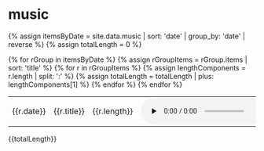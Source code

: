 # music
{% assign itemsByDate = site.data.music | sort: 'date' | group_by: 'date' | reverse %}
{% assign totalLength = 0 %}
<table>
    {% for rGroup in itemsByDate %}
        {% assign rGroupItems = rGroup.items | sort: 'title' %}
        {% for r in rGroupItems %}
            {% assign lengthComponents = r.length | split: ':' %}
            {% assign totalLength = totalLength | plus: lengthComponents[1] %}
            <tr>
                <td>{{r.date}}</td>
                <td>
                    {{r.title}}
                </td>
                <td>
                    {{r.length}}
                </td>
                <td>
                    <audio src="{{site.url}}/recordings/{{r.path}}" controls controlsList="nodownload" preload="none" />
                </td>
            </tr>
        {% endfor %}
    {% endfor %}
</table>

{{totalLength}}
